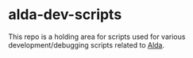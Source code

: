 # alda-dev-scripts

This repo is a holding area for scripts used for various development/debugging scripts related to [Alda](https://github.com/alda-lang/alda).
